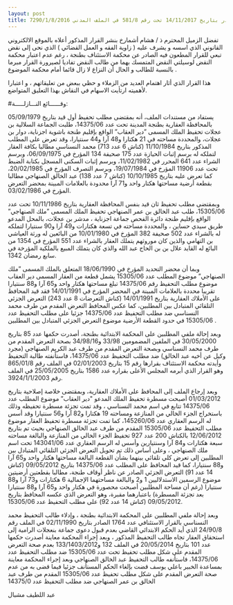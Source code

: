 ```yaml
---
layout: post
title: على هامش قرار محكمة النقض الصادر بتاريخ 14/11/2017 تحت رقم 581/8 في الملف المدني 7290/1/8/2016
---
```

تفضل الزميل المحترم ذ / هشام أشمارخ بنشر القرار المذكور أعلاه بالموقع الالكتروني القانوني الذي اسسه و يشرف عليه ( زاوية الفقه و العمل القضائي ) الذي نحى إلى نقض تبعي للقرار المطعون فيه الصادر عن محكمة الاستئناف بطنجة ، رغم عدم اعتبار محكمة النقض لوسيلتي النقض المتمسك بهما من طالب النقض تفاديا لصيرورة القرار مبرما بالنسبة للطالب و الحال أن النزاع لا زال قائما أمام محكمة الموضوع .

هذا القرار الذي أثار اهتمام العديد من الزملاء و حظي ببعض من تعليقاتهم ، و اعتبارا لأهميته ارتأيت الاسهام في النقاش بهذا التعليق المتواضع.

#وقــــــائع النـــازلـــــة:

يستفاد من مستندات الملف، أنه بمقتضى مطلب تحفيظ أول قيد بتاريخ 05/09/1979 بالمحافظة العقارية بطنجة المدينة تحت عدد 14375/06، طلبت الجماعة السلالية بن عجلات تحفيظ الملك المسمى  ”دير العقاب” الواقع بإقليم طنجة باشوية اجزناية، دوار بن عجلات، والمحددة مساحته في 21 هكتارا و48 آرا و44 سنتيارا، وقد تعرض على المطلب المذكور بتاريخ 11/10/1984 (كناش 6 عدد 713) محمد النسناسي مطالبا بكافة العقار لتملكه له برسم إثبات الحيازة عدد 175 صحيفة 134 المؤرخ في 06/09/1975، وبرسم الشراء عدد 641 المحرر في 11/02/1982، وبرسم إثبات السكنى المسجل بكتابة الضبط تحت عدد 11906 المؤرخ في 19/07/1984، وبرسم التصرف المؤرخ في 20/02/1985، كما تعرض عليه بتاريخ 10/10/1985 (كناش 7 عدد 138) عبد الخالق الصنهاجي مطالبا بقطعة أرضية مساحتها هكتار واحد و71 آرا محدودة بالعلامات المبينة بمحضر التعرض المؤرخ في 03/02/1986.

وبمقتضى مطلب تحفيظ ثان قيد بنفس المحافظة العقارية بتاريخ 10/11/1986 تحت عدد 15305/06،  طلب عبد الخالق بن عمر الصنهاجي تحفيظ الملك المسمى ”ملك الصنهاجي” الواقع بإقليم طنجة دائرة الفحص جماعة اجزناية ، مدشر بن عجلات، بالمحل المدعو طريق سيدي حساين ، والمحددة مساحته في تسعة هكتارات و49 آرا و90 سنتيارا لتملكه له بالشراء عدد 502 صحيفة 382 المؤرخ في 10/01/1980 من البائعين له ورثة العياشي بن التهامي والذين كان موروثهم يتملك العقار بالشراء عدد 551 المؤرخ في 1354 من البائع له القايد علال بن بن الحاج عبد الله والذي كان يتملك المبيع بالملكية المؤرخة في سابع رمضان 1342.

وبما أن محضر التحديد المؤرخ في 18/06/1990 المتعلق بالملك المسمى ”ملك الصنهاجي” موضوع المطلب عدد 15305/06 يشمل قطعة من العقار المسمى دير العقاب موضوع مطلب التحفيظ رقم 14375/06 تبلغ مساحتها هكتار واحد و65 آرا و88 سنتيارا تقريبا محددة بالعلامات المبينة في المحضر المؤرخ في 14/01/1991 فقد قيد المحافظ على الأملاك العقارية بتاريخ 14/01/1991 (كناش التعرضات 8 عدد 243) التعرض الجزئي التلقائي المتبادل بين المطلبين، كما عكس المحافظ التعرض المقدم من طرف محمد النسناسي ضد مطلب التحفيظ عدد 14375/06 جزئيا على مطلب التحفيظ عدد 15305/06 في حدود القطعة الأرضية موضوع التعرض الجزئي المتبادل بين المطلبين .

وبعد إحالة ملفي المطلبين على المحكمة الابتدائية بطنجة، أصدرت حكمها عدد 85 بتاريخ 30/05/2000 في الملفين المضمومين 33/98 و34/98/16 بصحة التعرض المقدم من طرف محمد النسناسي وبصحة التعرض المقدم من طرف عبد الكريم الصنهاجي (مجرد وكيل عن أخيه عبد الخالق) ضد مطلب التحفيظ عدد 14375/06، فاستأنفته طالبة التحفيظ وأيدته محكمة الاستئناف بقرارها رقم 15 بتاريخ 02/01/2003 في الملف رقم 865/01/8 وهو القرار الذي أبرمه المجلس الأعلى بقراره عدد 1586 بتاريخ 25/05/2005 في الملف رقم 3924/1/1/2003.

وبعد إرجاع الملف إلى المحافظ على الأملاك العقارية، وبمقتضى خلاصة إصلاحية بتاريخ 01/03/2012 أصبحت مسطرة تحفيظ الملك المدعو "دير العقاب” موضوع المطلب عدد 14375/06 تتابع في اسم محمد النسناسي ، وقد تمت تجزئة مسطرة تحفيظه وذلك باستخراج الجزء الخالي من المنازعة ومساحته 19 هكتارا و82 آرا و56 سنتيارا وقد أسس له الرسم العقاري عدد 145260/06، كما تمت تجزئة مسطرة تحفيظ العقار موضوع مطلب التحفيظ عدد 15305/06 المقدم من طرف عبد الخالق الصنهاجي بحيث تم بتاريخ 12/06/2012 بالكناش 200 عدد 927 تحفيظ الجزء الخالي من المنازعة والبالغة مساحته سبعة هكتارات و84 آرا وسنتيارين وأسس له الرسم العقاري عدد 143041/06 تحت اسم ملك الصنهاجي ، وعلى أساس ذلك تم تحويل التعرض الجزئي التلقائي المتبادل بين المطلبين إلى تعرض كلي تلقائي بينهما بشأن القطعة البالغة مساحتها هكتار واحد و65 آرا و88 سنتيارا، كما قيد المحافظ على المطلب عدد 14375/06 بتاريخ 09/05/2012 (كناش 14 عدد 91) التعرض الجزئي الصادر عن ناظر أوقاف طنجة، مطالبا بقطعتين أرضيتين موضوع الرسمين الاستدلاليين 1 و2 والبالغة مساحتهما الإجمالية 6 هكتارات و73 آرا و88 سنتيارا (رغم أن مساحة المطلبين أصبحت محصورة في هكتار واحد و65 آرا و88 سنتيارا بعد تجزئة المسطرة) باعتبارهما مقبرة، وهو التعرض الذي عكسه المحافظ بتاريخ 09/05/2012 (كناش 14 عدد 92) على مطلب التحفيظ عدد 15305/06.

وبعد إحالة ملفي المطلبين على المحكمة الابتدائية بطنجة ، وإدلاء طالب التحفيظ محمد النسناسي بالقرار الاستئنافي عدد 1764 الصادر بتاريخ 02/11/1990 في الملف رقم 24/90/8 الذي أيد الحكم الابتدائي القاضي بعدم قبول دعوى جماعة بنعجلات الرامية إلى استحقاق العقار تجاه طالب التحفيظ المذكور ، وبعد إجراء المحكمة  معاينة أصدرت حكمها عدد 101 بتاريخ 20/05/2014 في الملف 132 و133/1403/2012 بعدم صحة التعرض المقدم على شكل مطلب تحفيظ تحت عدد 15305/06 ضد مطلب التحفيظ عدد 14375/06، فاستأنفه طالب التحفيظ عبد الخالق الصنهاجي وبعد إجراء المحكمة معاينة بمساعدة الخبير باعلي يوسف قضت بإلغاء الحكم المستأنف جزئيا فيما قضى به من عدم صحة التعرض المقدم على شكل مطلب تحفيظ عدد 15305/06 المقدم من طرف عبد الخالق بن عمر الصنهاجي ضد مطلب التحفيظ عدد 14375/0

عبد اللطيف مشبال